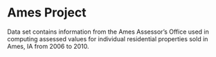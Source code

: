 # Ames Project
Data set contains information from the Ames Assessor’s Office used in computing assessed values for individual residential properties sold in Ames, IA from 2006 to 2010.

